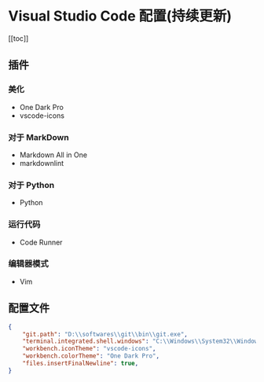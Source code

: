 # Visual Studio Code 配置(持续更新)

[[toc]]

## 插件

### 美化

- One Dark Pro
- vscode-icons

### 对于 MarkDown

- Markdown All in One
- markdownlint

### 对于 Python

- Python

### 运行代码

- Code Runner

### 编辑器模式

- Vim

## 配置文件

```json
{
    "git.path": "D:\\softwares\\git\\bin\\git.exe",
    "terminal.integrated.shell.windows": "C:\\Windows\\System32\\WindowsPowerShell\\v1.0\\powershell.exe",
    "workbench.iconTheme": "vscode-icons",
    "workbench.colorTheme": "One Dark Pro",
    "files.insertFinalNewline": true,
}
```
